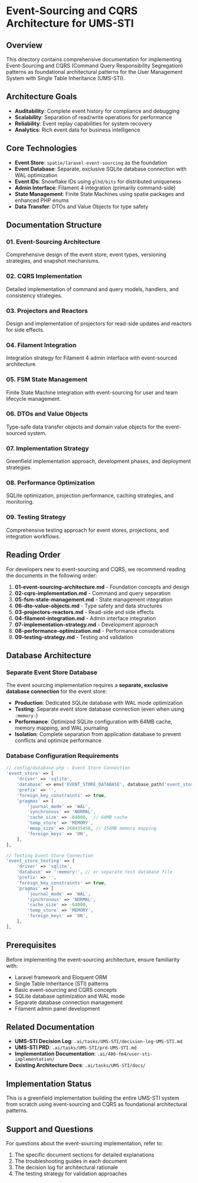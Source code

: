 # Event-Sourcing and CQRS Architecture for UMS-STI

## Overview

This directory contains comprehensive documentation for implementing Event-Sourcing and CQRS (Command Query Responsibility Segregation) patterns as foundational architectural patterns for the User Management System with Single Table Inheritance (UMS-STI).

## Architecture Goals

- **Auditability**: Complete event history for compliance and debugging
- **Scalability**: Separation of read/write operations for performance
- **Reliability**: Event replay capabilities for system recovery
- **Analytics**: Rich event data for business intelligence

## Core Technologies

- **Event Store**: `spatie/laravel-event-sourcing` as the foundation
- **Event Database**: Separate, exclusive SQLite database connection with WAL optimization
- **Event IDs**: Snowflake IDs using `glhd/bits` for distributed uniqueness
- **Admin Interface**: Filament 4 integration (primarily command-side)
- **State Management**: Finite State Machines using spatie packages and enhanced PHP enums
- **Data Transfer**: DTOs and Value Objects for type safety

## Documentation Structure

### 01. Event-Sourcing Architecture
Comprehensive design of the event store, event types, versioning strategies, and snapshot mechanisms.

### 02. CQRS Implementation
Detailed implementation of command and query models, handlers, and consistency strategies.

### 03. Projectors and Reactors
Design and implementation of projectors for read-side updates and reactors for side effects.

### 04. Filament Integration
Integration strategy for Filament 4 admin interface with event-sourced architecture.

### 05. FSM State Management
Finite State Machine integration with event-sourcing for user and team lifecycle management.

### 06. DTOs and Value Objects
Type-safe data transfer objects and domain value objects for the event-sourced system.

### 07. Implementation Strategy
Greenfield implementation approach, development phases, and deployment strategies.

### 08. Performance Optimization
SQLite optimization, projection performance, caching strategies, and monitoring.

### 09. Testing Strategy
Comprehensive testing approach for event stores, projections, and integration workflows.

## Reading Order

For developers new to event-sourcing and CQRS, we recommend reading the documents in the following order:

1. **01-event-sourcing-architecture.md** - Foundation concepts and design
2. **02-cqrs-implementation.md** - Command and query separation
3. **05-fsm-state-management.md** - State management integration
4. **06-dto-value-objects.md** - Type safety and data structures
5. **03-projectors-reactors.md** - Read-side and side effects
6. **04-filament-integration.md** - Admin interface integration
7. **07-implementation-strategy.md** - Development approach
8. **08-performance-optimization.md** - Performance considerations
9. **09-testing-strategy.md** - Testing and validation

## Database Architecture

### Separate Event Store Database

The event sourcing implementation requires a **separate, exclusive database connection** for the event store:

- **Production**: Dedicated SQLite database with WAL mode optimization
- **Testing**: Separate event store database connection (even when using `:memory:`)
- **Performance**: Optimized SQLite configuration with 64MB cache, memory mapping, and WAL journaling
- **Isolation**: Complete separation from application database to prevent conflicts and optimize performance

### Database Configuration Requirements

```php
// config/database.php - Event Store Connection
'event_store' => [
    'driver' => 'sqlite',
    'database' => env('EVENT_STORE_DATABASE', database_path('event_store.sqlite')),
    'prefix' => '',
    'foreign_key_constraints' => true,
    'pragmas' => [
        'journal_mode' => 'WAL',
        'synchronous' => 'NORMAL',
        'cache_size' => -64000,  // 64MB cache
        'temp_store' => 'MEMORY',
        'mmap_size' => 268435456, // 256MB memory mapping
        'foreign_keys' => 'ON',
    ],
],

// Testing Event Store Connection
'event_store_testing' => [
    'driver' => 'sqlite',
    'database' => ':memory:', // or separate test database file
    'prefix' => '',
    'foreign_key_constraints' => true,
    'pragmas' => [
        'journal_mode' => 'WAL',
        'synchronous' => 'NORMAL',
        'cache_size' => -64000,
        'temp_store' => 'MEMORY',
        'foreign_keys' => 'ON',
    ],
],
```

## Prerequisites

Before implementing the event-sourcing architecture, ensure familiarity with:

- Laravel framework and Eloquent ORM
- Single Table Inheritance (STI) patterns
- Basic event-sourcing and CQRS concepts
- SQLite database optimization and WAL mode
- Separate database connection management
- Filament admin panel development

## Related Documentation

- **UMS-STI Decision Log**: `.ai/tasks/UMS-STI/decision-log-UMS-STI.md`
- **UMS-STI PRD**: `.ai/tasks/UMS-STI/prd-UMS-STI.md`
- **Implementation Documentation**: `.ai/400-fm4/user-sti-implementation/`
- **Existing Architecture Docs**: `.ai/tasks/UMS-STI/docs/`

## Implementation Status

This is a greenfield implementation building the entire UMS-STI system from scratch using event-sourcing and CQRS as foundational architectural patterns.

## Support and Questions

For questions about the event-sourcing implementation, refer to:
1. The specific document sections for detailed explanations
2. The troubleshooting guides in each document
3. The decision log for architectural rationale
4. The testing strategy for validation approaches
